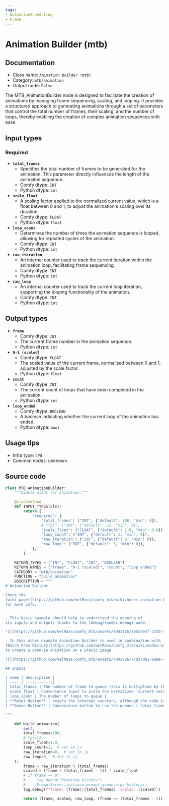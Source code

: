 ```yaml
---
tags:
- AnimationScheduling
- Frame
---
```


# Animation Builder (mtb)
## Documentation
- Class name: `Animation Builder (mtb)`
- Category: `mtb/animation`
- Output node: `False`

The MTB_AnimationBuilder node is designed to facilitate the creation of animations by managing frame sequencing, scaling, and looping. It provides a structured approach to generating animations through a set of parameters that control the total number of frames, their scaling, and the number of loops, thereby enabling the creation of complex animation sequences with ease.
## Input types
### Required
- **`total_frames`**
    - Specifies the total number of frames to be generated for the animation. This parameter directly influences the length of the animation sequence.
    - Comfy dtype: `INT`
    - Python dtype: `int`
- **`scale_float`**
    - A scaling factor applied to the normalized current value, which is a float between 0 and 1, to adjust the animation's scaling over its duration.
    - Comfy dtype: `FLOAT`
    - Python dtype: `float`
- **`loop_count`**
    - Determines the number of times the animation sequence is looped, allowing for repeated cycles of the animation.
    - Comfy dtype: `INT`
    - Python dtype: `int`
- **`raw_iteration`**
    - An internal counter used to track the current iteration within the animation loop, facilitating frame sequencing.
    - Comfy dtype: `INT`
    - Python dtype: `int`
- **`raw_loop`**
    - An internal counter used to track the current loop iteration, supporting the looping functionality of the animation.
    - Comfy dtype: `INT`
    - Python dtype: `int`
## Output types
- **`frame`**
    - Comfy dtype: `INT`
    - The current frame number in the animation sequence.
    - Python dtype: `int`
- **`0-1 (scaled)`**
    - Comfy dtype: `FLOAT`
    - The scaled value of the current frame, normalized between 0 and 1, adjusted by the scale factor.
    - Python dtype: `float`
- **`count`**
    - Comfy dtype: `INT`
    - The current count of loops that have been completed in the animation.
    - Python dtype: `int`
- **`loop_ended`**
    - Comfy dtype: `BOOLEAN`
    - A boolean indicating whether the current loop of the animation has ended.
    - Python dtype: `bool`
## Usage tips
- Infra type: `CPU`
- Common nodes: unknown


## Source code
```python
class MTB_AnimationBuilder:
    """Simple maths for animation."""

    @classmethod
    def INPUT_TYPES(cls):
        return {
            "required": {
                "total_frames": ("INT", {"default": 100, "min": 0}),
                # "fps": ("INT", {"default": 12, "min": 0}),
                "scale_float": ("FLOAT", {"default": 1.0, "min": 0.0}),
                "loop_count": ("INT", {"default": 1, "min": 0}),
                "raw_iteration": ("INT", {"default": 0, "min": 0}),
                "raw_loop": ("INT", {"default": 0, "min": 0}),
            },
        }

    RETURN_TYPES = ("INT", "FLOAT", "INT", "BOOLEAN")
    RETURN_NAMES = ("frame", "0-1 (scaled)", "count", "loop_ended")
    CATEGORY = "mtb/animation"
    FUNCTION = "build_animation"
    DESCRIPTION = """
# Animation Builder

Check the
[wiki page](https://github.com/melMass/comfy_mtb/wiki/nodes-animation-builder)
for more info.


- This basic example should help to understand the meaning of
its inputs and outputs thanks to the [debug](nodes-debug) node.

![](https://github.com/melMass/comfy_mtb/assets/7041726/2b5c7e4f-372d-4494-9e73-abb2daa7cb36)

- In this other example Animation Builder is used in combination with
[Batch From History](https://github.com/melMass/comfy_mtb/wiki/nodes-batch-from-history)
to create a zoom-in animation on a static image

![](https://github.com/melMass/comfy_mtb/assets/7041726/77d37da1-0a8e-4519-a493-dfdef7f755ea)

## Inputs

| name | description |
| ---- | :----------:|
| total_frames | The number of frame to queue (this is multiplied by the `loop_count`)|
| scale_float | Convenience input to scale the normalized `current value` (a float between 0 and 1 lerp over the current queue length) |
| loop_count | The number of loops to queue |
| **Reset Button** | resets the internal counters, although the node is though around using its queue button it should still work fine when using the regular queue button of comfy |
| **Queue Button** | Convenience button to run the queues (`total_frames` * `loop_count`) |

"""

    def build_animation(
        self,
        total_frames=100,
        # fps=12,
        scale_float=1.0,
        loop_count=1,  # set in js
        raw_iteration=0,  # set in js
        raw_loop=0,  # set in js
    ):
        frame = raw_iteration % (total_frames)
        scaled = (frame / (total_frames - 1)) * scale_float
        # if frame == 0:
        #     log.debug("Reseting history")
        #     PromptServer.instance.prompt_queue.wipe_history()
        log.debug(f"frame: {frame}/{total_frames}  scaled: {scaled}")

        return (frame, scaled, raw_loop, (frame == (total_frames - 1)))

```
